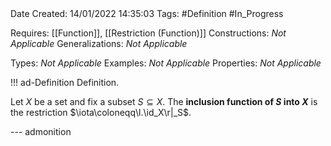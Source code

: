 <br />
<br />

Date Created: 14/01/2022 14:35:03
Tags: #Definition #In_Progress

Requires: [[Function]], [[Restriction (Function)]]
Constructions: _Not Applicable_
Generalizations: _Not Applicable_

Types: _Not Applicable_
Examples: _Not Applicable_ 
Properties: _Not Applicable_

!!! ad-Definition Definition.

Let $X$ be a set and fix a subset $S\subseteq X$. The **inclusion function of $S$ into $X$** is the restriction $\iota\coloneqq\l.\id_X\r|_S$.

--- admonition
